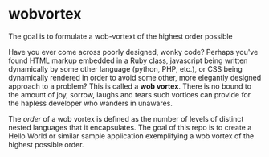 wobvortex
=========

The goal is to formulate a wob-vortext of the highest order possible

Have you ever come across poorly designed, wonky code? Perhaps you've found HTML markup embedded in a Ruby class, javascript being written dynamically by some other language (python, PHP, etc.), or CSS being dynamically rendered in order to avoid some other, more elegantly designed approach to a problem? This is called a **wob vortex**.  There is no bound to the amount of joy, sorrow, laughs and tears such vortices can provide for the hapless developer who wanders in unawares. 

The _order_ of a wob vortex is defined as the number of levels of distinct nested languages that it encapsulates.  The goal of this repo is to create a Hello World or similar sample application exemplifying a wob vortex of the highest possible order.
